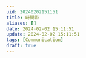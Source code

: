 ```yaml
---
uid: 20240202151151
title: 時間術
aliases: []
date: 2024-02-02 15:11:51
update: 2024-02-02 15:11:51
tags: [Communication]
draft: true
---
```



